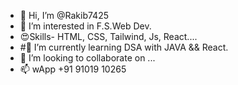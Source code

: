 - 👋 Hi, I’m @Rakib7425
- 👀 I’m interested in F.S.Web Dev.
- 😍Skills- HTML, CSS, Tailwind, Js, React....
- #🌱 I’m currently learning DSA with JAVA && React.
- 💞️ I’m looking to collaborate on ...
- 📫 wApp +91 91019 10265

<!---
Rakib7425/Rakib7425 is a ✨ special ✨ repository because its `README.md` (this file) appears on your GitHub profile.
You can click the Preview link to take a look at your changes.
--->
